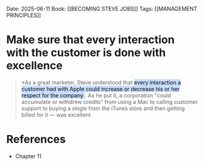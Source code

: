 Date: 2025-06-11
Book: [[BECOMING STEVE JOBS]]
Tags: [[MANAGEMENT PRINCIPLES]] 

# Make sure that every interaction with the customer is done with excellence

>*As a great marketer, Steve understood that <mark style="background: #ADCCFFA6;">every interaction a customer had with Apple could increase or decrease his or her respect for the 
>company </mark>. As he put it, a corporation "could accumulate or withdrew credits" from using a Mac to calling customer support to buying a single from 
>the iTunes store and then getting billed for it — was excellent 
# References 
- Chapter 11